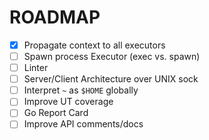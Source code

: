 # ROADMAP

- [x] Propagate context to all executors
- [ ] Spawn process Executor (exec vs. spawn)
- [ ] Linter
- [ ] Server/Client Architecture over UNIX sock
- [ ] Interpret `~` as `$HOME` globally
- [ ] Improve UT coverage
- [ ] Go Report Card
- [ ] Improve API comments/docs
